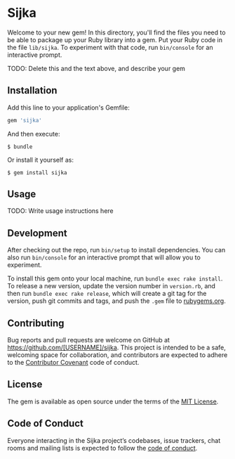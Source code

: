 # Sijka

Welcome to your new gem! In this directory, you'll find the files you need to be able to package up your Ruby library into a gem. Put your Ruby code in the file `lib/sijka`. To experiment with that code, run `bin/console` for an interactive prompt.

TODO: Delete this and the text above, and describe your gem

## Installation

Add this line to your application's Gemfile:

```ruby
gem 'sijka'
```

And then execute:

    $ bundle

Or install it yourself as:

    $ gem install sijka

## Usage

TODO: Write usage instructions here

## Development

After checking out the repo, run `bin/setup` to install dependencies. You can also run `bin/console` for an interactive prompt that will allow you to experiment.

To install this gem onto your local machine, run `bundle exec rake install`. To release a new version, update the version number in `version.rb`, and then run `bundle exec rake release`, which will create a git tag for the version, push git commits and tags, and push the `.gem` file to [rubygems.org](https://rubygems.org).

## Contributing

Bug reports and pull requests are welcome on GitHub at https://github.com/[USERNAME]/sijka. This project is intended to be a safe, welcoming space for collaboration, and contributors are expected to adhere to the [Contributor Covenant](http://contributor-covenant.org) code of conduct.

## License

The gem is available as open source under the terms of the [MIT License](http://opensource.org/licenses/MIT).

## Code of Conduct

Everyone interacting in the Sijka project’s codebases, issue trackers, chat rooms and mailing lists is expected to follow the [code of conduct](https://github.com/[USERNAME]/sijka/blob/master/CODE_OF_CONDUCT.md).
